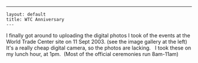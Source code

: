   ---
    layout: default
    title: WTC Anniversary
    ---
I finally got around to uploading the digital photos I took of the events at the World Trade Center site on 11 Sept 2003. (see the image gallery at the left)   It's a really cheap digital camera, so the photos are lacking.   I took these on my lunch hour, at 1pm.  (Most of the official ceremonies run 8am-11am)